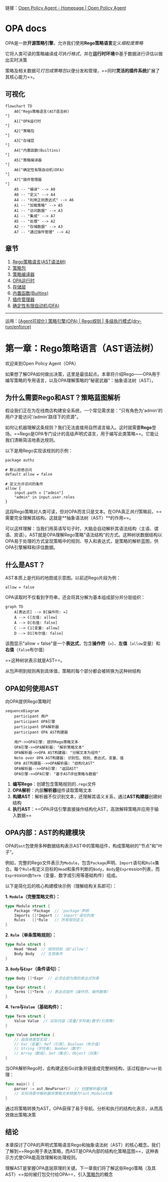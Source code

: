链接：[Open Policy Agent - Homepage | Open Policy Agent](https://www.openpolicyagent.org/)

# OPA  docs

OPA是一款**开源策略引擎**，允许我们使用**Rego策略语言**定义*细粒度策略*

它将人类可读的策略编译成*可执行格式*，并在**运行时环境**中基于数据进行评估以做出实时决策

策略及相关数据可*打包成策略包*以便分发和管理，==同时**灵活的插件系统**扩展了其核心能力==。

## 可视化

```mermaid
flowchart TD
    A0["Rego策略语言(AST语法树)
"]
    A1["OPA运行时
"]
    A2["策略包
"]
    A3["存储层
"]
    A4["内置函数(Builtins)
"]
    A5["策略编译器
"]
    A6["确定性有限自动机(DFA)
"]
    A7["插件管理器
"]
    A5 -- "编译" --> A0
    A0 -- "定义" --> A4
    A4 -- "利用正则表达式" --> A6
    A1 -- "加载策略" --> A5
    A1 -- "访问数据" --> A3
    A1 -- "集成" --> A7
    A5 -- "处理" --> A2
    A2 -- "存储数据" --> A3
    A7 -- "通过插件管理" --> A2
```

## 章节

1. [Rego策略语言(AST语法树)
](01_rego_policy_language__ast__.md)
2. [策略包
](02_policy_bundles_.md)
3. [策略编译器
](03_policy_compiler_.md)
4. [OPA运行时
](04_opa_runtime_.md)
5. [存储层
](05_storage_layer_.md)
6. [内置函数(Builtins)
](06_built_in_functions__builtins__.md)
7. [插件管理器
](07_plugins_manager_.md)
8. [确定性有限自动机(DFA)
](08_dfa__deterministic_finite_automaton__.md)

---

运用：[[Agent可视化\] 策略引擎(OPA) | Rego规则 | 多级执行模式(dry-run/enforce)](https://lvynote.blog.csdn.net/article/details/153635370?spm=1001.2014.3001.5502)

# 第一章：Rego策略语言（AST语法树）

欢迎来到Open Policy Agent（OPA）

如果想了解OPA如何做出决策，这里是最佳起点。本章将介绍Rego——OPA用于编写策略的专用语言，以及OPA理解策略的"秘密武器"：抽象语法树（AST）。

## 为什么需要Rego和AST？策略蓝图解析

假设我们正在为在线商店构建安全系统，一个常见需求是："只有角色为'admin'的用户才能访问'/admin'路径下的资源"。

如何让机器理解这条规则？我们无法直接用自然语言输入。这时就需要**Rego**登场。==Rego是OPA专门设计的高级声明式语言，用于编写此类策略==。它能让我们清晰简洁地表达规则。

以下是用Rego实现该规则的示例：

```rego
package authz

# 默认拒绝访问
default allow = false

# 定义允许访问的条件
allow {
    input.path = ["admin"]
    "admin" in input.user.roles
}
```

这段Rego策略对人类可读，但对OPA而言只是文本。在OPA真正*执行*策略前，==需要完全理解其结构。这就是**抽象语法树（AST）**的作用==。

可以这样理解：当我们用英语写句子时，大脑会自动解析其语法结构（主语、谓语、宾语）。AST就是OPA理解Rego策略"语法结构"的方式。这种树状数据结构以OPA易于处理的方式呈现策略中的规则、导入和表达式，是策略的解析蓝图，供OPA引擎解释和评估数据。

## 什么是AST？

AST本质上是代码的地图或示意图。以前述Rego片段为例：

`allow = false`

OPA读取时不仅看到字符串，还会将其分解为基本组成部分并分层组织：

```mermaid
graph TD
    A[表达式] --> B[操作符: =]
    A --> C[左值: allow]
    A --> D[右值: false]
    C --> C1[变量: allow]
    D --> D1[布尔值: false]
```

该图显示"allow = false"是一个**表达式**，包含**操作符**（`=`）、**左值**（`allow`变量）和**右值**（`false`布尔值）

==这种树状表示就是AST==。

从包声明到规则再到具体值，策略的每个部分都会被转换为这种树结构

## OPA如何使用AST

向OPA提供Rego策略时

```mermaid
sequenceDiagram
    participant 用户
    participant OPA引擎
    participant OPA解析器
    participant OPA AST构建器

    用户->>OPA引擎: 提供Rego策略文本
    OPA引擎->>OPA解析器: "解析策略文本"
    OPA解析器->>OPA AST构建器: "分解文本为组件"
    Note over OPA AST构建器: 识别包、规则、表达式、变量、值
    OPA AST构建器-->>OPA解析器: "结构化AST"
    OPA解析器-->>OPA引擎: "返回AST"
    OPA引擎->>OPA引擎: "基于AST评估策略与数据"
```

1. **编写Rego**：创建包含策略规则的`.rego`文件
2. **OPA解析**：内部**解析器**组件读取策略文本
3. **构建AST**：解析器不仅识别文本，还理解其语义关系，通过**AST构建器**创建树结构
4. **执行AST**：==OPA评估引擎直接操作结构化AST，高效解释策略并应用于输入数据==

## OPA内部：AST的构建模块

OPA的`ast`包使用多种数据结构表示AST中的策略组件，构成策略树的"节点"和"叶子"。

例如，完整的Rego文件表示为`Module`，包含`Package`声明、`Import`语句和`Rule`集合。每个`Rule`有定义目标的`Head`和条件判断的`Body`，`Body`是`Expr`ession列表，而`Expr`ession由`Term`（变量、数字或引用等基础构件）组成。

以下是简化后的核心构建模块示例（理解结构关系即可）：

**1. `Module`（完整策略文件）：**

```go
type Module struct {
	Package *Package  // 'package'声明
	Imports []*Import // 'import'语句列表
	Rules   []*Rule   // 所有规则定义
}
```

**2. `Rule`（单条策略规则）：**

```go
type Rule struct {
	Head *Head  // 规则目标（如'allow'）
	Body Body   // 生效条件
}
```

**3. `Body`与`Expr`（条件语句）：**

```go
type Body []*Expr  // 必须全部为真的表达式列表

type Expr struct {
	Terms []*Term  // 表达式组件（操作符、操作数等）
}
```

**4. `Term`与`Value`（基础构件）：**

```go
type Term struct {
	Value Value  // 实际内容（变量/字符串/数字/引用等）
}

type Value interface {
	// 由具体类型实现：
	// Var（变量）、Ref（引用）、Boolean（布尔值）
	// String（字符串）、Number（数字）
	// Array（数组）、Set（集合）、Object（对象）
}
```

当OPA解析Rego时，会构建这些Go对象并链接成完整树结构，该过程由`Parser`处理：

```go
func main() {
    parser := ast.NewParser()  // 创建解析器对象
    // 实际场景中解析器将策略文本转换为*ast.Module对象
}
```

通过将策略转换为AST，OPA获得了易于导航、分析和执行的结构化表示，从而高效做出策略决策

## 结论

本章探讨了OPA的声明式策略语言Rego和抽象语法树（AST）的核心概念。我们了解到==Rego用于表达策略，而AST是OPA内部的结构化策略蓝图==，这种表示方式使OPA能高效理解和处理规则。

理解AST是掌握OPA底层原理的关键。下一章我们将了解这些Rego策略（及其AST）==如何被打包交付给OPA==，引入[策略包](02_policy_bundles_.md)的概念

